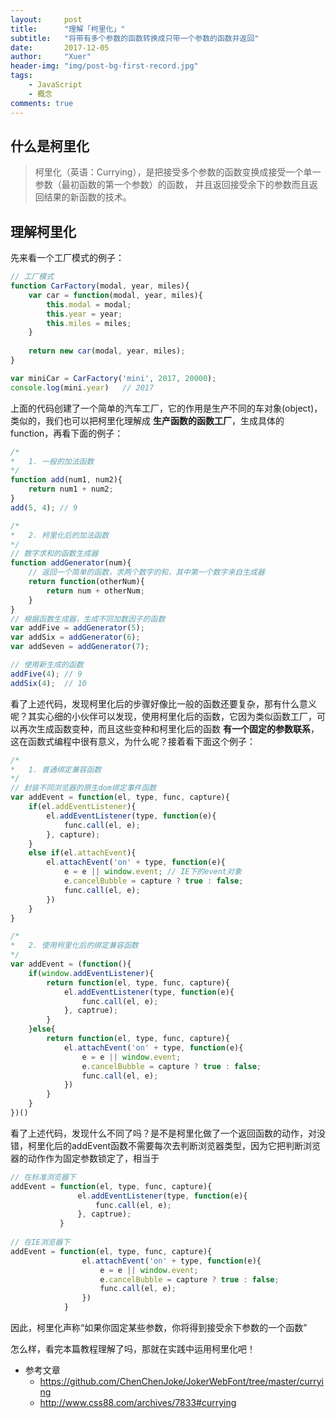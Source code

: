 ```yaml
---
layout:     post
title:      "理解「柯里化」"
subtitle:   "将带有多个参数的函数转换成只带一个参数的函数并返回"
date:       2017-12-05
author:     "Xuer"
header-img: "img/post-bg-first-record.jpg"
tags:
    - JavaScript
    - 概念
comments: true
---
```


## 什么是柯里化

> 柯里化（英语：Currying），是把接受多个参数的函数变换成接受一个单一参数（最初函数的第一个参数）的函数， 并且返回接受余下的参数而且返回结果的新函数的技术。

## 理解柯里化

先来看一个工厂模式的例子：

```javascript
// 工厂模式
function CarFactory(modal, year, miles){
    var car = function(modal, year, miles){
        this.modal = modal;
        this.year = year;
        this.miles = miles;
    }
    
    return new car(modal, year, miles);
}

var miniCar = CarFactory('mini', 2017, 20000);
console.log(mini.year)   // 2017
```

上面的代码创建了一个简单的汽车工厂，它的作用是生产不同的车对象(object)，类似的，我们也可以把柯里化理解成 **生产函数的函数工厂**，生成具体的function，再看下面的例子：

```javascript
/*
*   1. 一般的加法函数
*/
function add(num1, num2){
    return num1 + num2;
}
add(5, 4); // 9

/*
*   2. 柯里化后的加法函数
*/
// 数字求和的函数生成器
function addGenerator(num){
    // 返回一个简单的函数，求两个数字的和，其中第一个数字来自生成器
    return function(otherNum){
        return num + otherNum;
    }
}
// 根据函数生成器，生成不同加数因子的函数
var addFive = addGenerator(5);
var addSix = addGenerator(6);
var addSeven = addGenerator(7);

// 使用新生成的函数
addFive(4); // 9
addSix(4);  // 10
```

看了上述代码，发现柯里化后的步骤好像比一般的函数还要复杂，那有什么意义呢？其实心细的小伙伴可以发现，使用柯里化后的函数，它因为类似函数工厂，可以再次生成函数变种，而且这些变种和柯里化后的函数 **有一个固定的参数联系**，这在函数式编程中很有意义，为什么呢？接着看下面这个例子：

```javascript
/*
*   1. 普通绑定兼容函数
*/
// 封装不同浏览器的原生dom绑定事件函数
var addEvent = function(el, type, func, capture){
    if(el.addEventListener){
        el.addEventListener(type, function(e){
            func.call(el, e);
        }, capture);
    }
    else if(el.attachEvent){
        el.attachEvent('on' + type, function(e){
            e = e || window.event; // IE下的event对象
            e.cancelBubble = capture ? true : false;
            func.call(el, e);
        })
    }
}

/*
*   2. 使用柯里化后的绑定兼容函数
*/
var addEvent = (function(){
    if(window.addEventListener){
        return function(el, type, func, capture){
            el.addEventListener(type, function(e){
                func.call(el, e);
            }, captrue);
        }
    }else{
        return function(el, type, func, capture){
            el.attachEvent('on' + type, function(e){
                e = e || window.event;
                e.cancelBubble = capture ? true : false;
                func.call(el, e);
            })
        }
    }
})()
```

看了上述代码，发现什么不同了吗？是不是柯里化做了一个返回函数的动作，对没错，柯里化后的addEvent函数不需要每次去判断浏览器类型，因为它把判断浏览器的动作作为固定参数锁定了，相当于

```javascript
// 在标准浏览器下
addEvent = function(el, type, func, capture){
               el.addEventListener(type, function(e){
                   func.call(el, e);
               }, captrue);
           }
           
// 在IE浏览器下
addEvent = function(el, type, func, capture){
                el.attachEvent('on' + type, function(e){
                    e = e || window.event;
                    e.cancelBubble = capture ? true : false;
                    func.call(el, e);
                })
            }
```

因此，柯里化声称“如果你固定某些参数，你将得到接受余下参数的一个函数”

怎么样，看完本篇教程理解了吗，那就在实践中运用柯里化吧！

* 参考文章
    * https://github.com/ChenChenJoke/JokerWebFont/tree/master/currying
    * http://www.css88.com/archives/7833#currying

